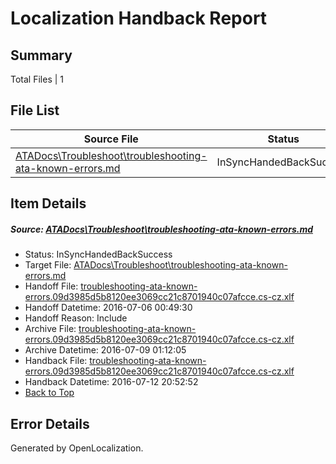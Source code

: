 # <a name='report-top'></a> Localization Handback Report

## Summary
 Total Files | 1

## File List
 Source File | Status | Details 
 ----------- | ------ | ------- 
 [ATADocs\Troubleshoot\troubleshooting-ata-known-errors.md](https://github.com/Microsoft/ATADocs-pr/blob/e0745079465aecefd26571eea894d19b82cbc216/ATADocs/Troubleshoot/troubleshooting-ata-known-errors.md) | InSyncHandedBackSuccess | [Details](#c72bca3cb1eef1f3fb59f666c6143cf5c095bde9416)

## Item Details
##### <a name='c72bca3cb1eef1f3fb59f666c6143cf5c095bde9416'></a> Source: [ATADocs\Troubleshoot\troubleshooting-ata-known-errors.md](https://github.com/Microsoft/ATADocs-pr/blob/e0745079465aecefd26571eea894d19b82cbc216/ATADocs/Troubleshoot/troubleshooting-ata-known-errors.md)
* Status: InSyncHandedBackSuccess
* Target File: [ATADocs\Troubleshoot\troubleshooting-ata-known-errors.md](https://github.com/Microsoft/ATADocs-pr.cs-cz/blob/691577e348be3c69ba3f1cad45fa557238a43ffc/ATADocs/Troubleshoot/troubleshooting-ata-known-errors.md)
* Handoff File: [troubleshooting-ata-known-errors.09d3985d5b8120ee3069cc21c8701940c07afcce.cs-cz.xlf](https://github.com/Microsoft/EM.handoff/blob/61f942e45f287e9050396ecc36333e5daa022b5b/ol-handoff/Microsoft/ATADocs-pr.cs-cz/master/troubleshooting-ata-known-errors.09d3985d5b8120ee3069cc21c8701940c07afcce.cs-cz.xlf)
* Handoff Datetime: 2016-07-06 00:49:30
* Handoff Reason: Include
* Archive File: [troubleshooting-ata-known-errors.09d3985d5b8120ee3069cc21c8701940c07afcce.cs-cz.xlf](https://github.com/Microsoft/EM.handoff/blob/5c126a1d77de200344b7725f48c7953e92c4a281/ol-handoff/Microsoft/ATADocs-pr.cs-cz/master/archive/troubleshooting-ata-known-errors.09d3985d5b8120ee3069cc21c8701940c07afcce.cs-cz.xlf)
* Archive Datetime: 2016-07-09 01:12:05
* Handback File: [troubleshooting-ata-known-errors.09d3985d5b8120ee3069cc21c8701940c07afcce.cs-cz.xlf](https://github.com/Microsoft/EM.handback/blob/acb13fb53353fc9460c86c4a0ec16b9cacfc8aa2/ol-handback/Microsoft/ATADocs-pr.cs-cz/master/troubleshooting-ata-known-errors.09d3985d5b8120ee3069cc21c8701940c07afcce.cs-cz.xlf)
* Handback Datetime: 2016-07-12 20:52:52
* [Back to Top](#report-top)


## Error Details

Generated by OpenLocalization.
